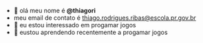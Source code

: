 - 👋 olá meu nome é **@thiagori**
- meu email de contato é thiago.rodrigues.ribas@escola.pr.gov.br
- 👀 eu estou interessado em progamar jogos
- 🌱 eustou aprendendo recentemente a progamar jogos
